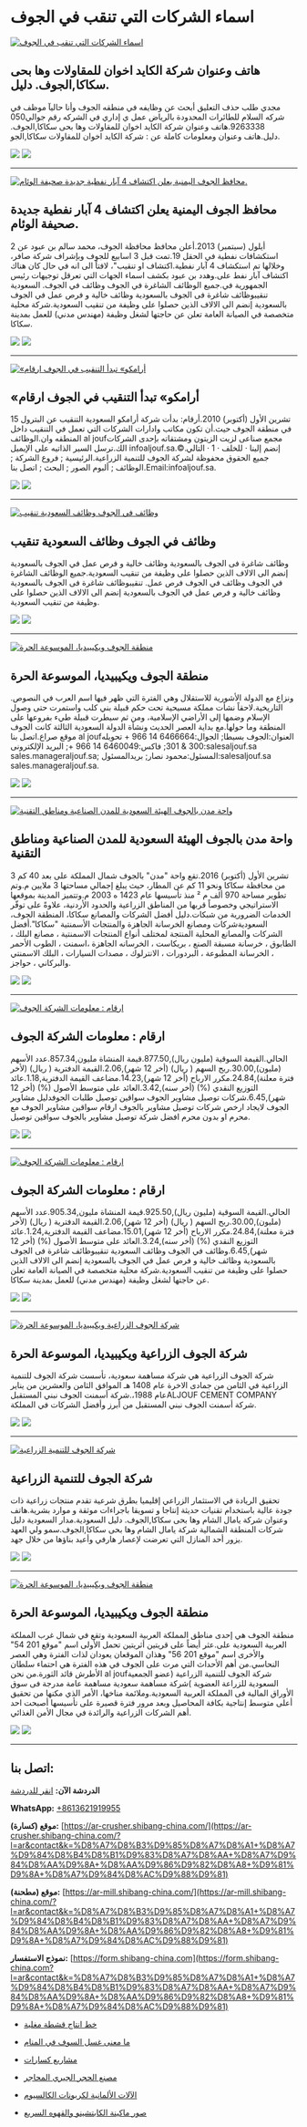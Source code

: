 # اسماء الشركات التي تنقب في الجوف

<a href="https://swt.shibang-china.com/?l=ar&img&k=%D8%A7%D8%B3%D9%85%D8%A7%D8%A1+%D8%A7%D9%84%D8%B4%D8%B1%D9%83%D8%A7%D8%AA+%D8%A7%D9%84%D8%AA%D9%8A+%D8%AA%D9%86%D9%82%D8%A8+%D9%81%D9%8A+%D8%A7%D9%84%D8%AC%D9%88%D9%81" target="_blank">![اسماء الشركات التي تنقب في الجوف](http://static.shibang-china.com/all-800x300/854.jpg)</a>

## هاتف وعنوان شركة الكايد اخوان للمقاولات وها بحى سكاكا,الجوف. دليل.
مجدي طلب حذف التعليق أبحث عن وظايفه في منطقه الجوف وأنا حاليآ موظف في شركه السلام للطائرات المحدودة بالرياض عمل ي إداري في الشركه رقم جوالي050 9263338.هاتف وعنوان شركة الكايد اخوان للمقاولات وها بحى سكاكا,الجوف. دليل.هاتف وعنوان ومعلومات كاملة عن : شركة الكايد اخوان للمقاولات سكاكا,الجو.


<a href="https://whatsapp.shibangsoft.com/WhatsApp.php" target="_blank" title="WhatsApp">![](http://static.shibang-china.com/icon/whatsapp.png)</a> <a href="https://swt.shibang-china.com/?l=ar&icon&k=%D8%A7%D8%B3%D9%85%D8%A7%D8%A1+%D8%A7%D9%84%D8%B4%D8%B1%D9%83%D8%A7%D8%AA+%D8%A7%D9%84%D8%AA%D9%8A+%D8%AA%D9%86%D9%82%D8%A8+%D9%81%D9%8A+%D8%A7%D9%84%D8%AC%D9%88%D9%81" target="_blank">![](http://static.shibang-china.com/icon/chat-ar.png)</a>

---

<a href="https://swt.shibang-china.com/?l=ar&img&k=%D8%A7%D8%B3%D9%85%D8%A7%D8%A1+%D8%A7%D9%84%D8%B4%D8%B1%D9%83%D8%A7%D8%AA+%D8%A7%D9%84%D8%AA%D9%8A+%D8%AA%D9%86%D9%82%D8%A8+%D9%81%D9%8A+%D8%A7%D9%84%D8%AC%D9%88%D9%81" target="_blank">![محافظ الجوف اليمنية يعلن اكتشاف 4 آبار نفطية جديدة صحيفة الوئام.](http://static.shibang-china.com/all-800x300/1237.jpg)</a>

## محافظ الجوف اليمنية يعلن اكتشاف 4 آبار نفطية جديدة صحيفة الوئام.
2 أيلول (سبتمبر) 2013.أعلن محافظ محافظة الجوف، محمد سالم بن عبود عن استكشافات نفطية في الحقل 19.تمت قبل 3 اسابيع للجوف وبإشراف شركة صافر، وخلالها تم استكشاف 4 آبار نفطية.اكتشاف او تنقيب"، لافتاً الى انه في حال كان هناك اكتشاف آبار نفط على.وهدد بن عبود بكشف اسماء الجهات التي تعرقل توجيهات رئيس الجمهورية في.جميع الوظائف الشاغرة في الجوف وظائف في الجوف. السعودية تنقيبوظائف شاغرة فى الجوف بالسعودية وظائف خالية و فرص عمل في الجوف بالسعودية إنضم الى الالاف الذين حصلوا على وظيفة من تنقيب السعودية.شركة محلية متخصصة في الصيانة العامة تعلن عن حاجتها لشغل وظيفة (مهندس مدني) للعمل بمدينة سكاكا.


<a href="https://whatsapp.shibangsoft.com/WhatsApp.php" target="_blank" title="WhatsApp">![](http://static.shibang-china.com/icon/whatsapp.png)</a> <a href="https://swt.shibang-china.com/?l=ar&icon&k=%D8%A7%D8%B3%D9%85%D8%A7%D8%A1+%D8%A7%D9%84%D8%B4%D8%B1%D9%83%D8%A7%D8%AA+%D8%A7%D9%84%D8%AA%D9%8A+%D8%AA%D9%86%D9%82%D8%A8+%D9%81%D9%8A+%D8%A7%D9%84%D8%AC%D9%88%D9%81" target="_blank">![](http://static.shibang-china.com/icon/chat-ar.png)</a>

---

<a href="https://swt.shibang-china.com/?l=ar&img&k=%D8%A7%D8%B3%D9%85%D8%A7%D8%A1+%D8%A7%D9%84%D8%B4%D8%B1%D9%83%D8%A7%D8%AA+%D8%A7%D9%84%D8%AA%D9%8A+%D8%AA%D9%86%D9%82%D8%A8+%D9%81%D9%8A+%D8%A7%D9%84%D8%AC%D9%88%D9%81" target="_blank">![«أرامكو» تبدأ التنقيب في الجوف ارقام](http://static.shibang-china.com/all-800x300/1479.jpg)</a>

## «أرامكو» تبدأ التنقيب في الجوف ارقام
15 تشرين الأول (أكتوبر) 2010.أرقام: بدأت شركة أرامكو السعودية التنقيب عن البترول في منطقة الجوف حيث.أن تكون مكاتب وادارات الشركات التي تعمل في التنقيب داخل المنطقه وان.الوظائف al joufمجمع صناعى لزيت الزيتون ومشتقاته بإحدى الشركات الك.ترسل السير الذاتيه على الإيميل infoaljouf.sa.إنضم إلينا &middot; للخلف &middot; 1 &middot; التالي.© جميع الحقوق محفوظة لشركة الجوف للتنمية الزراعية.الرئيسية ; فروع الشركة ; الوظائف ; ألبوم الصور ; البحث ; اتصل بنا.Email:infoaljouf.sa.


<a href="https://whatsapp.shibangsoft.com/WhatsApp.php" target="_blank" title="WhatsApp">![](http://static.shibang-china.com/icon/whatsapp.png)</a> <a href="https://swt.shibang-china.com/?l=ar&icon&k=%D8%A7%D8%B3%D9%85%D8%A7%D8%A1+%D8%A7%D9%84%D8%B4%D8%B1%D9%83%D8%A7%D8%AA+%D8%A7%D9%84%D8%AA%D9%8A+%D8%AA%D9%86%D9%82%D8%A8+%D9%81%D9%8A+%D8%A7%D9%84%D8%AC%D9%88%D9%81" target="_blank">![](http://static.shibang-china.com/icon/chat-ar.png)</a>

---

<a href="https://swt.shibang-china.com/?l=ar&img&k=%D8%A7%D8%B3%D9%85%D8%A7%D8%A1+%D8%A7%D9%84%D8%B4%D8%B1%D9%83%D8%A7%D8%AA+%D8%A7%D9%84%D8%AA%D9%8A+%D8%AA%D9%86%D9%82%D8%A8+%D9%81%D9%8A+%D8%A7%D9%84%D8%AC%D9%88%D9%81" target="_blank">![وظائف في الجوف وظائف السعودية تنقيب](http://static.shibang-china.com/all-800x300/707.jpg)</a>

## وظائف في الجوف وظائف السعودية تنقيب
وظائف شاغرة فى الجوف بالسعودية وظائف خالية و فرص عمل في الجوف بالسعودية إنضم الى الالاف الذين حصلوا على وظيفة من تنقيب السعودية.جميع الوظائف الشاغرة في الجوف وظائف في الجوف فرص عمل. تنقيبوظائف شاغرة فى الجوف بالسعودية وظائف خالية و فرص عمل في الجوف بالسعودية إنضم الى الالاف الذين حصلوا على وظيفة من تنقيب السعودية.


<a href="https://whatsapp.shibangsoft.com/WhatsApp.php" target="_blank" title="WhatsApp">![](http://static.shibang-china.com/icon/whatsapp.png)</a> <a href="https://swt.shibang-china.com/?l=ar&icon&k=%D8%A7%D8%B3%D9%85%D8%A7%D8%A1+%D8%A7%D9%84%D8%B4%D8%B1%D9%83%D8%A7%D8%AA+%D8%A7%D9%84%D8%AA%D9%8A+%D8%AA%D9%86%D9%82%D8%A8+%D9%81%D9%8A+%D8%A7%D9%84%D8%AC%D9%88%D9%81" target="_blank">![](http://static.shibang-china.com/icon/chat-ar.png)</a>

---

<a href="https://swt.shibang-china.com/?l=ar&img&k=%D8%A7%D8%B3%D9%85%D8%A7%D8%A1+%D8%A7%D9%84%D8%B4%D8%B1%D9%83%D8%A7%D8%AA+%D8%A7%D9%84%D8%AA%D9%8A+%D8%AA%D9%86%D9%82%D8%A8+%D9%81%D9%8A+%D8%A7%D9%84%D8%AC%D9%88%D9%81" target="_blank">![منطقة الجوف ويكيبيديا، الموسوعة الحرة](http://static.shibang-china.com/all-800x300/637.jpg)</a>

## منطقة الجوف ويكيبيديا، الموسوعة الحرة
.ونزاع مع الدولة الأشورية للاستقلال وهي الفترة التي ظهر فيها اسم العرب في النصوص التاريخية.لاحقاً نشأت مملكة مسيحية تحت حكم قبيلة بني كلب واستمرت حتى وصول الإسلام وضمها إلى الأراضي الإسلامية، ومن ثم سيطرت قبيلة طيء بفروعها على المنطقة وما حولها.مع بداية العصر الحديث ونشأة الدولة السعودية الثالثة كانت الجوف موقع صراع.اتصل بنا al joufالعنوان:الجوف بسيطا; الجوال:6466664 14 966 + تحويله 300 &amp; 301; فاكس:6460049 14 966 +; البريد الإلكترونى:salesaljouf.sa sales.manageraljouf.sa; المسئول:محمود نصار; بريدالمسئول:salesaljouf.sa sales.manageraljouf.sa.


<a href="https://whatsapp.shibangsoft.com/WhatsApp.php" target="_blank" title="WhatsApp">![](http://static.shibang-china.com/icon/whatsapp.png)</a> <a href="https://swt.shibang-china.com/?l=ar&icon&k=%D8%A7%D8%B3%D9%85%D8%A7%D8%A1+%D8%A7%D9%84%D8%B4%D8%B1%D9%83%D8%A7%D8%AA+%D8%A7%D9%84%D8%AA%D9%8A+%D8%AA%D9%86%D9%82%D8%A8+%D9%81%D9%8A+%D8%A7%D9%84%D8%AC%D9%88%D9%81" target="_blank">![](http://static.shibang-china.com/icon/chat-ar.png)</a>

---

<a href="https://swt.shibang-china.com/?l=ar&img&k=%D8%A7%D8%B3%D9%85%D8%A7%D8%A1+%D8%A7%D9%84%D8%B4%D8%B1%D9%83%D8%A7%D8%AA+%D8%A7%D9%84%D8%AA%D9%8A+%D8%AA%D9%86%D9%82%D8%A8+%D9%81%D9%8A+%D8%A7%D9%84%D8%AC%D9%88%D9%81" target="_blank">![واحة مدن بالجوف الهيئة السعودية للمدن الصناعية ومناطق التقنية](http://static.shibang-china.com/all-800x300/385.jpg)</a>

## واحة مدن بالجوف الهيئة السعودية للمدن الصناعية ومناطق التقنية
3 تشرين الأول (أكتوبر) 2016.تقع واحة &quot;مدن&quot; بالجوف شمال المملكة على بعد 40 كم من محافظة سكاكا ونحو 11 كم عن المطار، حيث يبلغ إجمالي مساحتها 3 ملايين م.وتم تطوير مساحة 970 ألف م ² منذ تأسيسها عام 1423 ه 2003 م.وتتميز المدينة بموقعها الاستراتيجي وخصوصاً قربها من المناطق الزراعية والحدود الأردنية، علاوةً على توفّر الخدمات الضرورية من شبكات.دليل أفضل الشركات والمصانع سكاكا، المنطقة الجوف، السعوديةشركات ومصانع الخرسانة الجاهزة والمنتجات الأسمنتية &quot;سكاكا&quot;.أفضل الشركات والمصانع المحلية المنتجة لمختلف أنواع المنتجات الاسمنتية ، مصانع البلك ، الطابوق ، خرسانة مسبقة الصنع ، بريكاست ، الخرسانه الجاهزة ،اسمنت ، الطوب الأحمر ، الخرسانة المطبوعة ، البردورات ، الانترلوك ، مصدات السيارات ، البلك الاسمنتي والبركاني ، حواجز.


<a href="https://whatsapp.shibangsoft.com/WhatsApp.php" target="_blank" title="WhatsApp">![](http://static.shibang-china.com/icon/whatsapp.png)</a> <a href="https://swt.shibang-china.com/?l=ar&icon&k=%D8%A7%D8%B3%D9%85%D8%A7%D8%A1+%D8%A7%D9%84%D8%B4%D8%B1%D9%83%D8%A7%D8%AA+%D8%A7%D9%84%D8%AA%D9%8A+%D8%AA%D9%86%D9%82%D8%A8+%D9%81%D9%8A+%D8%A7%D9%84%D8%AC%D9%88%D9%81" target="_blank">![](http://static.shibang-china.com/icon/chat-ar.png)</a>

---

<a href="https://swt.shibang-china.com/?l=ar&img&k=%D8%A7%D8%B3%D9%85%D8%A7%D8%A1+%D8%A7%D9%84%D8%B4%D8%B1%D9%83%D8%A7%D8%AA+%D8%A7%D9%84%D8%AA%D9%8A+%D8%AA%D9%86%D9%82%D8%A8+%D9%81%D9%8A+%D8%A7%D9%84%D8%AC%D9%88%D9%81" target="_blank">![ارقام : معلومات الشركة الجوف](http://static.shibang-china.com/all-800x300/380.jpg)</a>

## ارقام : معلومات الشركة الجوف
الحالي.القيمة السوقية (مليون ريال),877.50.قيمة المنشاة مليون,857.34.عدد الأسهم (مليون),30.00.ربح السهم ( ريال) (أخر 12 شهر),2.06.القيمة الدفترية ( ريال) (لأخر فترة معلنة),24.84.مكرر الارباح (أخر 12 شهر),14.23.مضاعف القيمة الدفترية,1.18.عائد التوزيع النقدي (%) (أخر سنه),3.42.العائد على متوسط الأصول (%) (أخر 12 شهر),6.45.شركات توصيل مشاوير الجوف سواقين توصيل طلبات الجوفدليل مشاوير الجوف لايجاد ارخص شركات توصيل مشاوير بالجوف ارقام سواقين مشاوير الجوف مع محرم او بدون محرم افضل شركة توصيل مشاوير بالجوف سواقين توصيل.


<a href="https://whatsapp.shibangsoft.com/WhatsApp.php" target="_blank" title="WhatsApp">![](http://static.shibang-china.com/icon/whatsapp.png)</a> <a href="https://swt.shibang-china.com/?l=ar&icon&k=%D8%A7%D8%B3%D9%85%D8%A7%D8%A1+%D8%A7%D9%84%D8%B4%D8%B1%D9%83%D8%A7%D8%AA+%D8%A7%D9%84%D8%AA%D9%8A+%D8%AA%D9%86%D9%82%D8%A8+%D9%81%D9%8A+%D8%A7%D9%84%D8%AC%D9%88%D9%81" target="_blank">![](http://static.shibang-china.com/icon/chat-ar.png)</a>

---

<a href="https://swt.shibang-china.com/?l=ar&img&k=%D8%A7%D8%B3%D9%85%D8%A7%D8%A1+%D8%A7%D9%84%D8%B4%D8%B1%D9%83%D8%A7%D8%AA+%D8%A7%D9%84%D8%AA%D9%8A+%D8%AA%D9%86%D9%82%D8%A8+%D9%81%D9%8A+%D8%A7%D9%84%D8%AC%D9%88%D9%81" target="_blank">![ارقام : معلومات الشركة الجوف](http://static.shibang-china.com/all-800x300/1406.jpg)</a>

## ارقام : معلومات الشركة الجوف
الحالي.القيمة السوقية (مليون ريال),925.50.قيمة المنشاة مليون,905.34.عدد الأسهم (مليون),30.00.ربح السهم ( ريال) (أخر 12 شهر),2.06.القيمة الدفترية ( ريال) (لأخر فترة معلنة),24.84.مكرر الارباح (أخر 12 شهر),15.01.مضاعف القيمة الدفترية,1.24.عائد التوزيع النقدي (%) (أخر سنه),3.24.العائد على متوسط الأصول (%) (أخر 12 شهر),6.45.وظائف في الجوف وظائف السعودية تنقيبوظائف شاغرة فى الجوف بالسعودية وظائف خالية و فرص عمل في الجوف بالسعودية إنضم الى الالاف الذين حصلوا على وظيفة من تنقيب السعودية.شركة محلية متخصصة في الصيانة العامة تعلن عن حاجتها لشغل وظيفة (مهندس مدني) للعمل بمدينة سكاكا.


<a href="https://whatsapp.shibangsoft.com/WhatsApp.php" target="_blank" title="WhatsApp">![](http://static.shibang-china.com/icon/whatsapp.png)</a> <a href="https://swt.shibang-china.com/?l=ar&icon&k=%D8%A7%D8%B3%D9%85%D8%A7%D8%A1+%D8%A7%D9%84%D8%B4%D8%B1%D9%83%D8%A7%D8%AA+%D8%A7%D9%84%D8%AA%D9%8A+%D8%AA%D9%86%D9%82%D8%A8+%D9%81%D9%8A+%D8%A7%D9%84%D8%AC%D9%88%D9%81" target="_blank">![](http://static.shibang-china.com/icon/chat-ar.png)</a>

---

<a href="https://swt.shibang-china.com/?l=ar&img&k=%D8%A7%D8%B3%D9%85%D8%A7%D8%A1+%D8%A7%D9%84%D8%B4%D8%B1%D9%83%D8%A7%D8%AA+%D8%A7%D9%84%D8%AA%D9%8A+%D8%AA%D9%86%D9%82%D8%A8+%D9%81%D9%8A+%D8%A7%D9%84%D8%AC%D9%88%D9%81" target="_blank">![شركة الجوف الزراعية ويكيبيديا، الموسوعة الحرة](http://static.shibang-china.com/all-800x300/1181.jpg)</a>

## شركة الجوف الزراعية ويكيبيديا، الموسوعة الحرة
شركة الجوف الزراعية هي شركة مساهمة سعودية، تأسست شركة الجوف للتنمية الزراعية في الثامن من جمادى الاخرة عام 1408 هـ الموافق الثامن والعشرين من يناير عام 1988،.شركة أسمنت الجوف نبني المستقبلALJOUF CEMENT COMPANY شركة أسمنت الجوف نبني المستقبل من أبرز وأفضل الشركات في المملكة.


<a href="https://whatsapp.shibangsoft.com/WhatsApp.php" target="_blank" title="WhatsApp">![](http://static.shibang-china.com/icon/whatsapp.png)</a> <a href="https://swt.shibang-china.com/?l=ar&icon&k=%D8%A7%D8%B3%D9%85%D8%A7%D8%A1+%D8%A7%D9%84%D8%B4%D8%B1%D9%83%D8%A7%D8%AA+%D8%A7%D9%84%D8%AA%D9%8A+%D8%AA%D9%86%D9%82%D8%A8+%D9%81%D9%8A+%D8%A7%D9%84%D8%AC%D9%88%D9%81" target="_blank">![](http://static.shibang-china.com/icon/chat-ar.png)</a>

---

<a href="https://swt.shibang-china.com/?l=ar&img&k=%D8%A7%D8%B3%D9%85%D8%A7%D8%A1+%D8%A7%D9%84%D8%B4%D8%B1%D9%83%D8%A7%D8%AA+%D8%A7%D9%84%D8%AA%D9%8A+%D8%AA%D9%86%D9%82%D8%A8+%D9%81%D9%8A+%D8%A7%D9%84%D8%AC%D9%88%D9%81" target="_blank">![شركة الجوف للتنمية الزراعية](http://static.shibang-china.com/all-800x300/1235.jpg)</a>

## شركة الجوف للتنمية الزراعية
تحقيق الريادة في الاستثمار الزراعي إقليميا بطرق شرعية تقدم منتجات زراعية ذات جودة عالية باستخدام تقنيات حديثة إنتاجا و تسويقا باجراءات موثقة و موارد بشرية.هاتف وعنوان شركة يامال الشام وها بحى سكاكا,الجوف. دليل السعودية.مدار السعودية دليل شركات المنطقة الشمالية شركة يامال الشام وها بحى سكاكا,الجوف.سمو ولي العهد يزور أحد المنازل التي تعرضت لإعصار هارفي وأعيد بناؤها من خلال جهد.


<a href="https://whatsapp.shibangsoft.com/WhatsApp.php" target="_blank" title="WhatsApp">![](http://static.shibang-china.com/icon/whatsapp.png)</a> <a href="https://swt.shibang-china.com/?l=ar&icon&k=%D8%A7%D8%B3%D9%85%D8%A7%D8%A1+%D8%A7%D9%84%D8%B4%D8%B1%D9%83%D8%A7%D8%AA+%D8%A7%D9%84%D8%AA%D9%8A+%D8%AA%D9%86%D9%82%D8%A8+%D9%81%D9%8A+%D8%A7%D9%84%D8%AC%D9%88%D9%81" target="_blank">![](http://static.shibang-china.com/icon/chat-ar.png)</a>

---

<a href="https://swt.shibang-china.com/?l=ar&img&k=%D8%A7%D8%B3%D9%85%D8%A7%D8%A1+%D8%A7%D9%84%D8%B4%D8%B1%D9%83%D8%A7%D8%AA+%D8%A7%D9%84%D8%AA%D9%8A+%D8%AA%D9%86%D9%82%D8%A8+%D9%81%D9%8A+%D8%A7%D9%84%D8%AC%D9%88%D9%81" target="_blank">![منطقة الجوف ويكيبيديا، الموسوعة الحرة](http://static.shibang-china.com/all-800x300/1402.jpg)</a>

## منطقة الجوف ويكيبيديا، الموسوعة الحرة
منطقة الجوف هي إحدى مناطق المملكة العربية السعودية وتقع في شمال غرب المملكة العربية السعودية على.عثر أيضاً على قريتين أثريتين تحمل الأولى اسم &quot;موقع 201 54&quot; والأخرى اسم &quot;موقع 201 56&quot; وهذان الموقعان يعودان لذات الفترة وهي العصر النحاسي.من أهم الأحداث التي مرت على الجوف في هذه الفترة هي احتماء سلطان الأطرش قائد الثورة.من نحن al joufشركة الجوف للتنمية الزراعية (عضو الجمعية السعودية للزراعة العضوية )شركة مساهمة سعودية مساهمة عامة مدرجة فى سوق الأوراق المالية فى المملكة العربية السعودية.وملائمة مناخها، الأمر الذي مكنها من تحقيق أعلى متوسط إنتاجية بكافة المحاصيل وبعد مرور فترة قصيرة على تأسيسها أصبحت احد أهم الشركات الزراعية والرائدة في مجال الأمن الغذائي.


<a href="https://whatsapp.shibangsoft.com/WhatsApp.php" target="_blank" title="WhatsApp">![](http://static.shibang-china.com/icon/whatsapp.png)</a> <a href="https://swt.shibang-china.com/?l=ar&icon&k=%D8%A7%D8%B3%D9%85%D8%A7%D8%A1+%D8%A7%D9%84%D8%B4%D8%B1%D9%83%D8%A7%D8%AA+%D8%A7%D9%84%D8%AA%D9%8A+%D8%AA%D9%86%D9%82%D8%A8+%D9%81%D9%8A+%D8%A7%D9%84%D8%AC%D9%88%D9%81" target="_blank">![](http://static.shibang-china.com/icon/chat-ar.png)</a>

---
## اتصل بنا:

**الدردشة الآن:** [انقر للدردشة](https://swt.shibang-china.com?l=ar&contact&k=%D8%A7%D8%B3%D9%85%D8%A7%D8%A1+%D8%A7%D9%84%D8%B4%D8%B1%D9%83%D8%A7%D8%AA+%D8%A7%D9%84%D8%AA%D9%8A+%D8%AA%D9%86%D9%82%D8%A8+%D9%81%D9%8A+%D8%A7%D9%84%D8%AC%D9%88%D9%81)

**WhatsApp:**  [+8613621919955](https://whatsapp.shibangsoft.com/WhatsApp.php)

**موقع (كسارة):** [https://ar-crusher.shibang-china.com/](https://ar-crusher.shibang-china.com/?l=ar&contact&k=%D8%A7%D8%B3%D9%85%D8%A7%D8%A1+%D8%A7%D9%84%D8%B4%D8%B1%D9%83%D8%A7%D8%AA+%D8%A7%D9%84%D8%AA%D9%8A+%D8%AA%D9%86%D9%82%D8%A8+%D9%81%D9%8A+%D8%A7%D9%84%D8%AC%D9%88%D9%81)

**موقع (مطحنة):** [https://ar-mill.shibang-china.com/](https://ar-mill.shibang-china.com/?l=ar&contact&k=%D8%A7%D8%B3%D9%85%D8%A7%D8%A1+%D8%A7%D9%84%D8%B4%D8%B1%D9%83%D8%A7%D8%AA+%D8%A7%D9%84%D8%AA%D9%8A+%D8%AA%D9%86%D9%82%D8%A8+%D9%81%D9%8A+%D8%A7%D9%84%D8%AC%D9%88%D9%81)

**نموذج الاستفسار:** [https://form.shibang-china.com](https://form.shibang-china.com?l=ar&contact&k=%D8%A7%D8%B3%D9%85%D8%A7%D8%A1+%D8%A7%D9%84%D8%B4%D8%B1%D9%83%D8%A7%D8%AA+%D8%A7%D9%84%D8%AA%D9%8A+%D8%AA%D9%86%D9%82%D8%A8+%D9%81%D9%8A+%D8%A7%D9%84%D8%AC%D9%88%D9%81)

* [خط انتاج قشطة مغلية](../20/%D8%AE%D8%B7%20%D8%A7%D9%86%D8%AA%D8%A7%D8%AC%20%D9%82%D8%B4%D8%B7%D8%A9%20%D9%85%D8%BA%D9%84%D9%8A%D8%A9.md)

* [ما معنى غسل السوف في المنام](../18/%D9%85%D8%A7%20%D9%85%D8%B9%D9%86%D9%89%20%D8%BA%D8%B3%D9%84%20%D8%A7%D9%84%D8%B3%D9%88%D9%81%20%D9%81%D9%8A%20%D8%A7%D9%84%D9%85%D9%86%D8%A7%D9%85.md)

* [مشاريع كسارات](../16/%D9%85%D8%B4%D8%A7%D8%B1%D9%8A%D8%B9%20%D9%83%D8%B3%D8%A7%D8%B1%D8%A7%D8%AA.md)

* [مصنع الحجر الجيري المحاجر](../18/%D9%85%D8%B5%D9%86%D8%B9%20%D8%A7%D9%84%D8%AD%D8%AC%D8%B1%20%D8%A7%D9%84%D8%AC%D9%8A%D8%B1%D9%8A%20%D8%A7%D9%84%D9%85%D8%AD%D8%A7%D8%AC%D8%B1.md)

* [الآلات الألمانية لكربونات الكالسيوم](../16/%D8%A7%D9%84%D8%A2%D9%84%D8%A7%D8%AA%20%D8%A7%D9%84%D8%A3%D9%84%D9%85%D8%A7%D9%86%D9%8A%D8%A9%20%D9%84%D9%83%D8%B1%D8%A8%D9%88%D9%86%D8%A7%D8%AA%20%D8%A7%D9%84%D9%83%D8%A7%D9%84%D8%B3%D9%8A%D9%88%D9%85.md)

* [صور ماكينة الكابتشينو والقهوه السريع](../20/%D8%B5%D9%88%D8%B1%20%D9%85%D8%A7%D9%83%D9%8A%D9%86%D8%A9%20%D8%A7%D9%84%D9%83%D8%A7%D8%A8%D8%AA%D8%B4%D9%8A%D9%86%D9%88%20%D9%88%D8%A7%D9%84%D9%82%D9%87%D9%88%D9%87%20%D8%A7%D9%84%D8%B3%D8%B1%D9%8A%D8%B9.md)